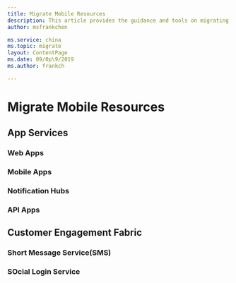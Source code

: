 ```yaml
---
title: Migrate Mobile Resources
description: This article provides the guidance and tools on migrating mobile resources.
author: msfrankchen

ms.service: china 
ms.topic: migrate
layout: ContentPage 
ms.date: 09/0p\9/2019
ms.author: frankch

---
```


# Migrate Mobile Resources

## App Services
### Web Apps
### Mobile Apps
### Notification Hubs
### API Apps

## Customer Engagement Fabric
### Short Message Service(SMS)
### SOcial Login Service

